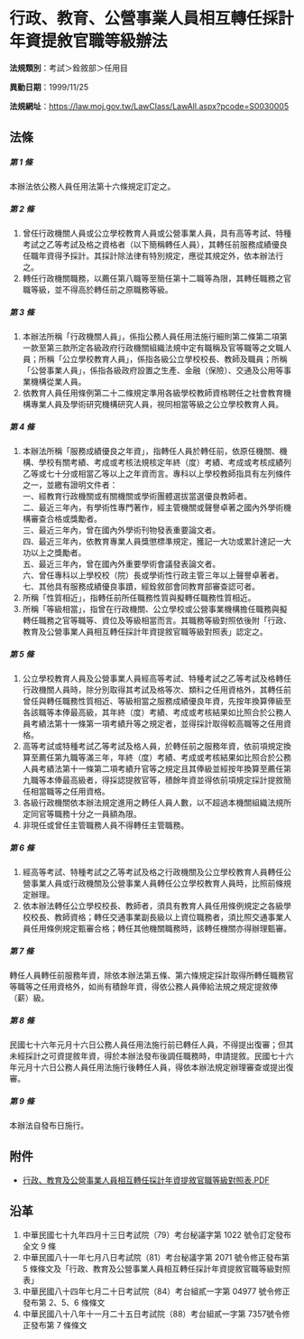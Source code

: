 # 行政、教育、公營事業人員相互轉任採計年資提敘官職等級辦法


**法規類別**：考試＞銓敘部＞任用目

**異動日期**：1999/11/25  

**法規網址**：https://law.moj.gov.tw/LawClass/LawAll.aspx?pcode=S0030005



## 法條
##### 第 1 條
本辦法依公務人員任用法第十六條規定訂定之。

##### 第 2 條
1. 曾任行政機關人員或公立學校教育人員或公營事業人員，具有高等考試、特種考試之乙等考試及格之資格者（以下簡稱轉任人員），其轉任前服務成績優良任職年資得予採計。其採計除法律有特別規定，應從其規定外，依本辦法行之。
1. 轉任行政機關職務，以薦任第八職等至簡任第十二職等為限，其轉任職務之官職等級，並不得高於轉任前之原職務等級。

##### 第 3 條
1. 本辦法所稱「行政機關人員」，係指公務人員任用法施行細則第二條第二項第一款至第三款所定各級政府行政機關組織法規中定有職稱及官等職等之文職人員；所稱「公立學校教育人員」，係指各級公立學校校長、教師及職員；所稱「公營事業人員」，係指各級政府設置之生產、金融（保險）、交通及公用等事業機構從業人員。
1. 依教育人員任用條例第二十二條規定準用各級學校教師資格聘任之社會教育機構專業人員及學術研究機構研究人員，視同相當等級之公立學校教育人員。

##### 第 4 條
1. 本辦法所稱「服務成績優良之年資」，指轉任人員於轉任前，依原任機關、機構、學校有關考績、考成或考核法規核定年終（度）考績、考成或考核成績列乙等或七十分或相當乙等以上之年資而言。專科以上學校教師指具有左列條件之一，並繳有證明文件者：  
一、經教育行政機關或有關機關或學術團體選拔當選優良教師者。  
二、最近三年內，有學術性專門著作，經主管機關或聲譽卓著之國內外學術機構審查合格或獎勵者。  
三、最近三年內，曾在國內外學術刊物發表重要論文者。  
四、最近三年內，依教育專業人員獎懲標準規定，獲記一大功或累計達記一大功以上之獎勵者。  
五、最近三年內，曾在國內外重要學術會議發表論文者。  
六、曾任專科以上學校校（院）長或學術性行政主管三年以上聲譽卓著者。  
七、其他具有服務成績優良事蹟，經銓敘部會同教育部審查認可者。
1. 所稱「性質相近」，指轉任前所任職務性質與擬轉任職務性質相近。
1. 所稱「等級相當」，指曾在行政機關、公立學校或公營事業機構擔任職務與擬轉任職務之官等職等、資位及等級相當而言。其職務等級對照依後附「行政、教育及公營事業人員相互轉任採計年資提敘官職等級對照表」認定之。

##### 第 5 條
1. 公立學校教育人員及公營事業人員經高等考試、特種考試之乙等考試及格轉任行政機關人員時，除分別取得其考試及格等次、類科之任用資格外，其轉任前曾任與轉任職務性質相近、等級相當之服務成績優良年資，先按年換算俸級至各該職等本俸最高級，其年終（度）考績、考成或考核結果如比照合於公務人員考績法第十一條第一項考績升等之規定者，並得採計取得較高職等之任用資格。
1. 高等考試或特種考試乙等考試及格人員，於轉任前之服務年資，依前項規定換算至薦任第九職等滿三年，年終（度）考績、考成或考核結果如比照合於公務人員考績法第十一條第二項考績升官等之規定且其俸級並經按年換算至薦任第九職等本俸最高級者，得採認提敘官等，積餘年資並得依前項規定採計提敘簡任相當職等之任用資格。
1. 各級行政機關依本辦法規定進用之轉任人員人數，以不超過本機關組織法規所定同官等職務十分之一員額為限。
1. 非現任或曾任主管職務人員不得轉任主管職務。

##### 第 6 條
1. 經高等考試、特種考試之乙等考試及格之行政機關及公立學校教育人員轉任公營事業人員或行政機關及公營事業人員轉任公立學校教育人員時，比照前條規定辦理。
1. 依本辦法轉任公立學校校長、教師者，須具有教育人員任用條例規定之各級學校校長、教師資格；轉任交通事業副長級以上資位職務者，須比照交通事業人員任用條例規定甄審合格；轉任其他機關職務時，該轉任機關亦得辦理甄審。

##### 第 7 條
轉任人員轉任前服務年資，除依本辦法第五條、第六條規定採計取得所轉任職務官等職等之任用資格外，如尚有積餘年資，得依公務人員俸給法規之規定提敘俸（薪）級。

##### 第 8 條
民國七十六年元月十六日公務人員任用法施行前已轉任人員，不得提出復審；但其未經採計之可資提敘年資，得於本辦法發布後調任職務時，申請提敘。民國七十六年元月十六日公務人員任用法施行後轉任人員，得依本辦法規定辦理審查或提出復審。

##### 第 9 條
本辦法自發布日施行。
## 附件
* [行政、教育及公營事業人員相互轉任採計年資提敘官職等級對照表.PDF](https://law.moj.gov.tw/LawClass/LawGetFile.ashx?FileId=0000024828)
## 沿革
1. 中華民國七十九年四月十三日考試院（79）考台秘議字第 1022 號令訂定發布全文 9  條
1. 中華民國八十一年七月八日考試院（81）考台秘議字第 2071 號令修正發布第 5  條條文及「行政、教育及公營事業人員相互轉任採計年資提敘官職等級對照表」
1. 中華民國八十四年七月二十日考試院（84）考台組貳一字第 04977  號令修正發布第 2、5、6  條條文
1. 中華民國八十八年十一月二十五日考試院（88）考台組貳一字第 7357號令修正發布第 7  條條文

